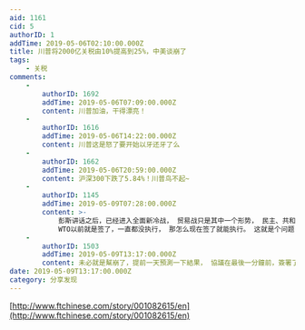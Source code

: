 ```yaml
---
aid: 1161
cid: 5
authorID: 1
addTime: 2019-05-06T02:10:00.000Z
title: 川普将2000亿关税由10%提高到25%，中美谈崩了
tags:
    - 关税
comments:
    -
        authorID: 1692
        addTime: 2019-05-06T07:09:00.000Z
        content: 川普加油，干得漂亮！
    -
        authorID: 1616
        addTime: 2019-05-06T14:22:00.000Z
        content: 川普这是怒了要开始以牙还牙了么
    -
        authorID: 1662
        addTime: 2019-05-06T20:59:00.000Z
        content: 沪深300下跌了5.84%！川普鸟不起~
    -
        authorID: 1145
        addTime: 2019-05-09T07:28:00.000Z
        content: >-
            彭斯讲话之后，已经进入全面新冷战， 贸易战只是其中一个形势， 民主、共和两党的共识， 肯定暴打中国，短时间肯定签不到啥东西，
            WTO以前就是签了，一直都没执行， 那怎么现在签了就能执行。 这就是个问题
    -
        authorID: 1503
        addTime: 2019-05-09T13:17:00.000Z
        content: 未必就是幫崩了，提前一天預測一下結果， 協議在最後一分鐘前，簽署了。
date: 2019-05-09T13:17:00.000Z
category: 分享发现
---
```


[http://www.ftchinese.com/story/001082615/en](http://www.ftchinese.com/story/001082615/en)
